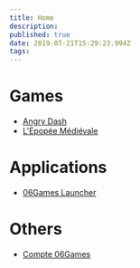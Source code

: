 ```yaml
---
title: Home
description: 
published: true
date: 2019-07-21T15:29:23.994Z
tags: 
---
```


# Games
* [Angry Dash](angry-dash/summary)
* [L'Épopée Médiévale](epopee-medievale/summary)

# Applications
* [06Games Launcher](06games-launcher/summary)

# Others
* [Compte 06Games](06games-account/summary)